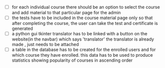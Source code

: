 - [ ] for each individual course there should be an option to select the course and add material to that particular page for the admin
- [ ] the tests have to be included in the course material page only so that after completing the course, the user can take the test and certificate is generated
- [ ] a python gui tkinter translator has to be linked with a button on the website(in the navbar) which says 'translator'
the translator is already made , just needs to be attached
- [ ] a table in the database has to be created for the enrolled users and for which course they have enrolled. this data has to be used to produce statistics showing popularity of courses in ascending order
